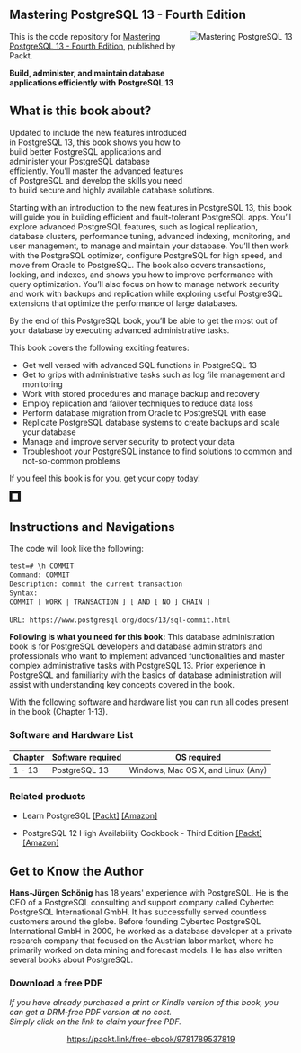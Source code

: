 


## Mastering PostgreSQL 13 - Fourth Edition

<a href="https://www.packtpub.com/product/mastering-postgresql-13-fourth-edition/9781800567498?utm_source=github&utm_medium=repository&utm_campaign=9781800567498"><img src="https://static.packt-cdn.com/products/9781800567498/cover/smaller" alt="Mastering PostgreSQL 13" height="256px" align="right"></a>

This is the code repository for [Mastering PostgreSQL 13 - Fourth Edition](https://www.packtpub.com/product/mastering-postgresql-13-fourth-edition/9781800567498?utm_source=github&utm_medium=repository&utm_campaign=9781800567498), published by Packt.

**Build, administer, and maintain database applications efficiently with PostgreSQL 13**

## What is this book about?
Updated to include the new features introduced in PostgreSQL 13, this book shows you how to build better PostgreSQL applications and administer your PostgreSQL database efficiently. You’ll master the advanced features of PostgreSQL and develop the skills you need to build secure and highly available database solutions.

Starting with an introduction to the new features in PostgreSQL 13, this book will guide you in building efficient and fault-tolerant PostgreSQL apps. You’ll explore advanced PostgreSQL features, such as logical replication, database clusters, performance tuning, advanced indexing, monitoring, and user management, to manage and maintain your database. You’ll then work with the PostgreSQL optimizer, configure PostgreSQL for high speed, and move from Oracle to PostgreSQL. The book also covers transactions, locking, and indexes, and shows you how to improve performance with query optimization. You’ll also focus on how to manage network security and work with backups and replication while exploring useful PostgreSQL extensions that optimize the performance of large databases.

By the end of this PostgreSQL book, you’ll be able to get the most out of your database by executing advanced administrative tasks.

This book covers the following exciting features: 
* Get well versed with advanced SQL functions in PostgreSQL 13
* Get to grips with administrative tasks such as log file management and monitoring
* Work with stored procedures and manage backup and recovery
* Employ replication and failover techniques to reduce data loss
* Perform database migration from Oracle to PostgreSQL with ease
* Replicate PostgreSQL database systems to create backups and scale your database
* Manage and improve server security to protect your data
* Troubleshoot your PostgreSQL instance to find solutions to common and not-so-common problems

If you feel this book is for you, get your [copy](https://www.amazon.com/dp/B08LLC9M6V) today!

<a href="https://www.packtpub.com/?utm_source=github&utm_medium=banner&utm_campaign=GitHubBanner"><img src="https://raw.githubusercontent.com/PacktPublishing/GitHub/master/GitHub.png" alt="https://www.packtpub.com/" border="5" /></a>

## Instructions and Navigations

The code will look like the following:
```
test=# \h COMMIT
Command: COMMIT
Description: commit the current transaction
Syntax:
COMMIT [ WORK | TRANSACTION ] [ AND [ NO ] CHAIN ]

URL: https://www.postgresql.org/docs/13/sql-commit.html

```

**Following is what you need for this book:**
This database administration book is for PostgreSQL developers and database administrators and professionals who want to implement advanced functionalities and master complex administrative tasks with PostgreSQL 13. Prior experience in PostgreSQL and familiarity with the basics of database administration will assist with understanding key concepts covered in the book.	

With the following software and hardware list you can run all codes present in the book (Chapter 1-13).

### Software and Hardware List

| Chapter  | Software required                                                                    | OS required                        |
| -------- | -------------------------------------------------------------------------------------| -----------------------------------|
| 1 - 13   |   PostgreSQL 13                                                						          | Windows, Mac OS X, and Linux (Any) |

### Related products <Other books you may enjoy>
* Learn PostgreSQL [[Packt]](https://www.packtpub.com/product/learn-postgresql/9781838985288) [[Amazon]](https://www.amazon.com/dp/183898528X)

* PostgreSQL 12 High Availability Cookbook - Third Edition [[Packt]](https://www.packtpub.com/product/postgresql-12-high-availability-cookbook-third-edition/9781838984854) [[Amazon]](https://www.amazon.com/dp/B084WX4XH1)

## Get to Know the Author
**Hans-Jürgen Schönig**
 has 18 years' experience with PostgreSQL. He is the CEO of a PostgreSQL consulting and support company called Cybertec PostgreSQL International GmbH. It has successfully served countless customers around the globe. Before founding Cybertec PostgreSQL International GmbH in 2000, he worked as a database developer at a private research company that focused on the Austrian labor market, where he primarily worked on data mining and forecast models. He has also written several books about PostgreSQL.


### Download a free PDF

 <i>If you have already purchased a print or Kindle version of this book, you can get a DRM-free PDF version at no cost.<br>Simply click on the link to claim your free PDF.</i>
<p align="center"> <a href="https://packt.link/free-ebook/9781789537819">https://packt.link/free-ebook/9781789537819 </a> </p>